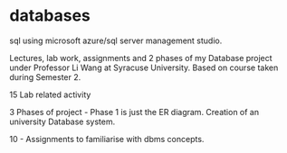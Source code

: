 # databases
sql using microsoft azure/sql server management studio.   


Lectures, lab work, assignments and 2 phases of my Database project under Professor Li Wang at Syracuse University. 
 Based on course taken during Semester 2.


15 Lab related activity

3 Phases of project - Phase 1 is just the ER diagram. Creation of an university Database system.

10 - Assignments to familiarise with dbms concepts.

